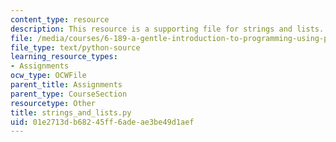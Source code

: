 ```yaml
---
content_type: resource
description: This resource is a supporting file for strings and lists.
file: /media/courses/6-189-a-gentle-introduction-to-programming-using-python-january-iap-2011/01e2713db68245ff6adeae3be49d1aef_strings_and_lists.py
file_type: text/python-source
learning_resource_types:
- Assignments
ocw_type: OCWFile
parent_title: Assignments
parent_type: CourseSection
resourcetype: Other
title: strings_and_lists.py
uid: 01e2713d-b682-45ff-6ade-ae3be49d1aef
---
```

